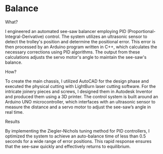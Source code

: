 # Balance

What?

I engineered an automated see-saw balancer employing PID (Proportional-Integral-Derivative) control. The system utilizes an ultrasonic sensor to detect the trolley's position and determine the positional error. This error is then processed by an Arduino program written in C++, which calculates the necessary corrections using PID algorithms. The output from these calculations adjusts the servo motor's angle to maintain the see-saw's balance.

How?

To create the main chassis, I utilized AutoCAD for the design phase and executed the physical cutting with LightBurn laser cutting software. For the intricate joinery pieces and screws, I designed them in Autodesk Inventor and produced them using a 3D printer. The control system is built around an Arduino UNO microcontroller, which interfaces with an ultrasonic sensor to measure the distance and a servo motor to adjust the see-saw’s angle in real time.

Results

By implementing the Ziegler-Nichols tuning method for PID controllers, I optimized the system to achieve an auto-balance time of less than 0.5 seconds for a wide range of error positions. This rapid response ensures that the see-saw quickly and effectively returns to equilibrium.

